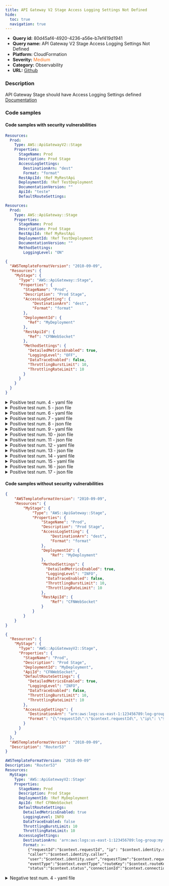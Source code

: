 ```yaml
---
title: API Gateway V2 Stage Access Logging Settings Not Defined
hide:
  toc: true
  navigation: true
---
```


<style>
  .highlight .hll {
    background-color: #ff171742;
  }
  .md-content {
    max-width: 1100px;
    margin: 0 auto;
  }
</style>

-   **Query id:** 80d45af4-4920-4236-a56e-b7ef419d1941
-   **Query name:** API Gateway V2 Stage Access Logging Settings Not Defined
-   **Platform:** CloudFormation
-   **Severity:** <span style="color:#ff7213">Medium</span>
-   **Category:** Observability
-   **URL:** [Github](https://github.com/Checkmarx/kics/tree/master/assets/queries/cloudFormation/aws/api_gateway_access_logging_disabled)

### Description
API Gateway Stage should have Access Logging Settings defined<br>
[Documentation](https://docs.aws.amazon.com/AWSCloudFormation/latest/UserGuide/aws-resource-apigatewayv2-stage.html#cfn-apigatewayv2-stage-accesslogsettings)

### Code samples
#### Code samples with security vulnerabilities
```yaml title="Positive test num. 1 - yaml file" hl_lines="4 14"
Resources:
  Prod:
    Type: AWS::ApiGatewayV2::Stage
    Properties:
      StageName: Prod
      Description: Prod Stage
      AccessLogSettings: 
        DestinationArn: "dest"
        Format: "format"
      RestApiId: !Ref MyRestApi
      DeploymentId: !Ref TestDeployment
      DocumentationVersion: ""
      ApiId: "teste"
      DefaultRouteSettings:
```
```yaml title="Positive test num. 2 - yaml file" hl_lines="4"
Resources:
  Prod:
    Type: AWS::ApiGateway::Stage
    Properties:
      StageName: Prod
      Description: Prod Stage
      RestApiId: !Ref MyRestApi
      DeploymentId: !Ref TestDeployment
      DocumentationVersion: ""
      MethodSettings:
        LoggingLevel: "ON"
```
```json title="Positive test num. 3 - json file" hl_lines="21"
{
  "AWSTemplateFormatVersion": "2010-09-09",
  "Resources": {
    "MyStage": {
      "Type": "AWS::ApiGateway::Stage",
      "Properties": {
        "StageName": "Prod",
        "Description": "Prod Stage",
        "AccessLogSetting": {
            "DestinationArn": "dest",
            "Format": "format"
        },
        "DeploymentId": {
          "Ref": "MyDeployment"
        },
        "RestApiId": {
          "Ref": "CFNWebSocket"
        },
        "MethodSettings": {
          "DetailedMetricsEnabled": true,
          "LoggingLevel": "OFF",
          "DataTraceEnabled": false,
          "ThrottlingBurstLimit": 10,
          "ThrottlingRateLimit": 10
        }
      }
    }
  }
}
```
<details><summary>Positive test num. 4 - yaml file</summary>

```yaml hl_lines="4"
Resources:
  Prod:
    Type: AWS::ApiGatewayV2::Stage
    Properties:
      StageName: Prod
      Description: Prod Stage
      RestApiId: !Ref MyRestApi
      DeploymentId: !Ref TestDeployment
      DocumentationVersion: ""
      ApiId: "teste"
      DefaultRouteSettings:
        LoggingLevel: "ON"
```
</details>
<details><summary>Positive test num. 5 - json file</summary>

```json hl_lines="19"
{
  "AWSTemplateFormatVersion": "2010-09-09",
  "Resources": {
    "MyStage": {
      "Type": "AWS::ApiGateway::Stage",
      "Properties": {
        "StageName": "Prod",
        "Description": "Prod Stage",
        "AccessLogSetting": {
            "DestinationArn": "dest",
            "Format": "format"
        },
        "DeploymentId": {
          "Ref": "MyDeployment"
        },
        "RestApiId": {
          "Ref": "CFNWebSocket"
        },
        "MethodSettings": {
        }
      }
    }
  }
}
```
</details>
<details><summary>Positive test num. 6 - yaml file</summary>

```yaml hl_lines="4 13"
Resources:
  Prod:
    Type: AWS::ApiGateway::Stage
    Properties:
      StageName: Prod
      Description: Prod Stage
      AccessLogSetting: 
        DestinationArn: "dest"
        Format: "format"
      RestApiId: !Ref MyRestApi
      DeploymentId: !Ref TestDeployment
      DocumentationVersion: ""
      MethodSettings:
```
</details>
<details><summary>Positive test num. 7 - yaml file</summary>

```yaml hl_lines="4"
Resources:
  Prod:
    Type: AWS::ApiGatewayV2::Stage
    Properties:
      StageName: Prod
      Description: Prod Stage
      AccessLogSettings: 
        DestinationArn: "dest"
        Format: "format"
      RestApiId: !Ref MyRestApi
      DeploymentId: !Ref TestDeployment
      DocumentationVersion: ""
      ApiId: "teste"
```
</details>
<details><summary>Positive test num. 8 - json file</summary>

```json hl_lines="7"
{
  "AWSTemplateFormatVersion": "2010-09-09",
  "Description": "Router53",
  "Resources": {
    "MyStage": {
      "Type": "AWS::ApiGateway::Stage",
      "Properties": {
        "Description": "Prod Stage",
        "AccessLogSetting": {
            "DestinationArn": "dest",
            "Format": "format"
        },
        "DeploymentId": "MyDeployment",
        "RestApiId": "CFNWebSocket",
        "StageName": "Prod"
      }
    }
  }
}
```
</details>
<details><summary>Positive test num. 9 - yaml file</summary>

```yaml hl_lines="14"
Resources:
  Prod:
    Type: AWS::ApiGateway::Stage
    Properties:
      StageName: Prod
      Description: Prod Stage
      AccessLogSetting: 
        DestinationArn: "dest"
        Format: "format"
      RestApiId: !Ref MyRestApi
      DeploymentId: !Ref TestDeployment
      DocumentationVersion: ""
      MethodSettings:
        LoggingLevel: "OFF"
```
</details>
<details><summary>Positive test num. 10 - json file</summary>

```json hl_lines="6"
{
    "AWSTemplateFormatVersion": "2010-09-09",
    "Resources": {
        "MyStage": {
            "Type": "AWS::ApiGateway::Stage",
            "Properties": {
                "StageName": "Prod",
                "Description": "Prod Stage",
                "DeploymentId": {
                    "Ref": "MyDeployment"
                },
                "MethodSettings": {
                  "DetailedMetricsEnabled": true,
                  "LoggingLevel": "INFO",
                  "DataTraceEnabled": false,
                  "ThrottlingBurstLimit": 10,
                  "ThrottlingRateLimit": 10
                },
                "RestApiId": {
                    "Ref": "CFNWebSocket"
                }
            }
        }
    }
}
```
</details>
<details><summary>Positive test num. 11 - json file</summary>

```json hl_lines="6"
{
  "AWSTemplateFormatVersion": "2010-09-09",
  "Resources": {
    "MyStage": {
      "Type": "AWS::ApiGatewayV2::Stage",
      "Properties": {
        "StageName": "Prod",
        "Description": "Prod Stage",
        "DeploymentId": {
          "Ref": "MyDeployment"
        },
        "ApiId": {
          "Ref": "CFNWebSocket"
        },
        "DefaultRouteSettings": {
          "DetailedMetricsEnabled": true,
          "LoggingLevel": "INFO",
          "DataTraceEnabled": false,
          "ThrottlingBurstLimit": 10,
          "ThrottlingRateLimit": 10
        }
      }
    }
  }
}
```
</details>
<details><summary>Positive test num. 12 - yaml file</summary>

```yaml hl_lines="16"
Resources:
  Prod:
    Type: AWS::ApiGateway::Stage
    Properties:
      StageName: Prod
      Description: Prod Stage
      AccessLogSetting: 
        DestinationArn: "dest"
        Format: "format"
      RestApiId: !Ref MyRestApi
      DeploymentId: !Ref TestDeployment
      DocumentationVersion: ""
      ClientCertificateId: ""
      Variables:
        Stack: Prod
      MethodSettings:
        - ResourcePath: /
          HttpMethod: GET
          MetricsEnabled: false
          DataTraceEnabled: false
        - ResourcePath: /stack
          HttpMethod: POST
          MetricsEnabled: false
          DataTraceEnabled: false
        - ResourcePath: /stack
          HttpMethod: GET
          MetricsEnabled: true
          DataTraceEnabled: false

```
</details>
<details><summary>Positive test num. 13 - json file</summary>

```json hl_lines="21"
{
  "AWSTemplateFormatVersion": "2010-09-09",
  "Resources": {
    "MyStage": {
      "Type": "AWS::ApiGatewayV2::Stage",
      "Properties": {
        "StageName": "Prod",
        "Description": "Prod Stage",
        "AccessLogSettings": {
            "DestinationArn": "dest",
            "Format": "format"
        },
        "DeploymentId": {
          "Ref": "MyDeployment"
        },
        "ApiId": {
          "Ref": "CFNWebSocket"
        },
        "DefaultRouteSettings": {
          "DetailedMetricsEnabled": true,
          "LoggingLevel": "OFF",
          "DataTraceEnabled": false,
          "ThrottlingBurstLimit": 10,
          "ThrottlingRateLimit": 10
        }
      }
    }
  }
}

```
</details>
<details><summary>Positive test num. 14 - yaml file</summary>

```yaml hl_lines="15"
Resources:
  Prod:
    Type: AWS::ApiGatewayV2::Stage
    Properties:
      StageName: Prod
      Description: Prod Stage
      AccessLogSettings: 
        DestinationArn: "dest"
        Format: "format"
      RestApiId: !Ref MyRestApi
      DeploymentId: !Ref TestDeployment
      DocumentationVersion: ""
      ApiId: "teste"
      DefaultRouteSettings:
        LoggingLevel: "OFF"
```
</details>
<details><summary>Positive test num. 15 - yaml file</summary>

```yaml hl_lines="4"
Resources:
  Prod:
    Type: AWS::ApiGateway::Stage
    Properties:
      StageName: Prod
      Description: Prod Stage
      AccessLogSetting: 
        DestinationArn: "dest"
        Format: "format"
      RestApiId: !Ref MyRestApi
      DeploymentId: !Ref TestDeployment
      DocumentationVersion: ""
```
</details>
<details><summary>Positive test num. 16 - json file</summary>

```json hl_lines="7"
{
  "AWSTemplateFormatVersion": "2010-09-09",
  "Description": "Router53",
  "Resources": {
    "MyStage": {
      "Type": "AWS::ApiGatewayV2::Stage",
      "Properties": {
        "Description": "Prod Stage",
        "AccessLogSettings": {
            "DestinationArn": "dest",
            "Format": "format"
        },
        "DeploymentId": "MyDeployment",
        "ApiId": "CFNWebSocket",
        "StageName": "Prod"
      }
    }
  }
}

```
</details>
<details><summary>Positive test num. 17 - json file</summary>

```json hl_lines="19"
{
  "AWSTemplateFormatVersion": "2010-09-09",
  "Resources": {
    "MyStage": {
      "Type": "AWS::ApiGatewayV2::Stage",
      "Properties": {
        "StageName": "Prod",
        "Description": "Prod Stage",
        "AccessLogSettings": {
            "DestinationArn": "dest",
            "Format": "format"
        },
        "DeploymentId": {
          "Ref": "MyDeployment"
        },
        "ApiId": {
          "Ref": "CFNWebSocket"
        },
        "DefaultRouteSettings": {
          "DetailedMetricsEnabled": true,
          "DataTraceEnabled": false,
          "ThrottlingBurstLimit": 10,
          "ThrottlingRateLimit": 10
        }
      }
    }
  }
}

```
</details>


#### Code samples without security vulnerabilities
```json title="Negative test num. 1 - json file"
{
    "AWSTemplateFormatVersion": "2010-09-09",
    "Resources": {
        "MyStage": {
            "Type": "AWS::ApiGateway::Stage",
            "Properties": {
                "StageName": "Prod",
                "Description": "Prod Stage",
                "AccessLogSetting": {
                    "DestinationArn": "dest",
                    "Format": "format"
                },
                "DeploymentId": {
                    "Ref": "MyDeployment"
                },
                "MethodSettings": {
                  "DetailedMetricsEnabled": true,
                  "LoggingLevel": "INFO",
                  "DataTraceEnabled": false,
                  "ThrottlingBurstLimit": 10,
                  "ThrottlingRateLimit": 10
                },
                "RestApiId": {
                    "Ref": "CFNWebSocket"
                }
            }
        }
    }
}
```
```json title="Negative test num. 2 - json file"
{
  "Resources": {
    "MyStage": {
      "Type": "AWS::ApiGatewayV2::Stage",
      "Properties": {
        "StageName": "Prod",
        "Description": "Prod Stage",
        "DeploymentId": "MyDeployment",
        "ApiId": "CFNWebSocket",
        "DefaultRouteSettings": {
          "DetailedMetricsEnabled": true,
          "LoggingLevel": "INFO",
          "DataTraceEnabled": false,
          "ThrottlingBurstLimit": 10,
          "ThrottlingRateLimit": 10
        },
        "AccessLogSettings": {
          "DestinationArn": "arn:aws:logs:us-east-1:123456789:log-group:my-log-group",
          "Format": "{\"requestId\":\"$context.requestId\", \"ip\": \"$context.identity.sourceIp\", \"caller\":\"$context.identity.caller\", \"user\":\"$context.identity.user\",\"requestTime\":\"$context.requestTime\", \"eventType\":\"$context.eventType\",\"routeKey\":\"$context.routeKey\", \"status\":\"$context.status\",\"connectionId\":\"$context.connectionId\"}"
        }
      }
    }
  },
  "AWSTemplateFormatVersion": "2010-09-09",
  "Description": "Router53"
}

```
```yaml title="Negative test num. 3 - yaml file"
AWSTemplateFormatVersion: "2010-09-09"
Description: "Router53"
Resources:
  MyStage:
    Type: 'AWS::ApiGatewayV2::Stage'
    Properties:
      StageName: Prod
      Description: Prod Stage
      DeploymentId: !Ref MyDeployment
      ApiId: !Ref CFNWebSocket
      DefaultRouteSettings:
        DetailedMetricsEnabled: true
        LoggingLevel: INFO
        DataTraceEnabled: false
        ThrottlingBurstLimit: 10
        ThrottlingRateLimit: 10
      AccessLogSettings:
        DestinationArn: 'arn:aws:logs:us-east-1:123456789:log-group:my-log-group'
        Format: >-
          {"requestId":"$context.requestId", "ip": "$context.identity.sourceIp",
          "caller":"$context.identity.caller",
          "user":"$context.identity.user","requestTime":"$context.requestTime",
          "eventType":"$context.eventType","routeKey":"$context.routeKey",
          "status":"$context.status","connectionId":"$context.connectionId"}


```
<details><summary>Negative test num. 4 - yaml file</summary>

```yaml
Resources:
  Prod:
    Type: AWS::ApiGateway::Stage
    Properties:
      StageName: Prod
      Description: Prod Stage
      RestApiId: !Ref MyRestApi
      DeploymentId: !Ref TestDeployment
      DocumentationVersion: ""
      MethodSettings:
        LoggingLevel: "ON"
      AccessLogSetting:
        DestinationArn: "dest"
        Format: "format"
```
</details>
